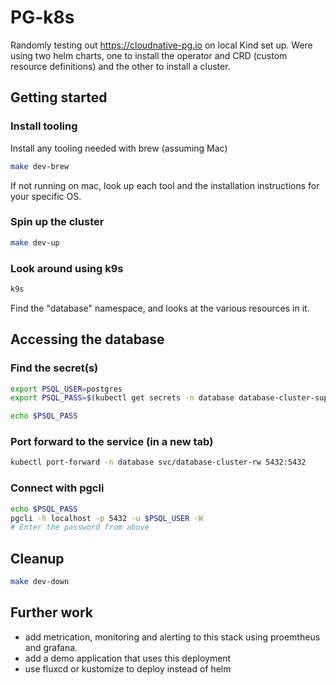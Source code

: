 # PG-k8s
Randomly testing out https://cloudnative-pg.io on local Kind set up.
Were using two helm charts, one to install the operator and CRD (custom resource definitions) and the other to install a cluster.

## Getting started
### Install tooling
Install any tooling needed with brew (assuming Mac)

```sh
make dev-brew
```

If not running on mac, look up each tool and the installation instructions for your specific OS.

### Spin up the cluster
```sh
make dev-up
```

### Look around using k9s
```sh
k9s
```

Find the "database" namespace, and looks at the various resources in it.

## Accessing the database
### Find the secret(s)
```sh
export PSQL_USER=postgres
export PSQL_PASS=$(kubectl get secrets -n database database-cluster-superuser -o jsonpath='{.data.password}' | base64 -d)

echo $PSQL_PASS
```

### Port forward to the service (in a new tab)
```sh
kubectl port-forward -n database svc/database-cluster-rw 5432:5432
```

### Connect with pgcli
```sh
echo $PSQL_PASS
pgcli -h localhost -p 5432 -u $PSQL_USER -W
# Enter the password from above
```

## Cleanup
```sh
make dev-down
```

## Further work
- add metrication, monitoring and alerting to this stack using proemtheus and grafana.
- add a demo application that uses this deployment
- use fluxcd or kustomize to deploy instead of helm





